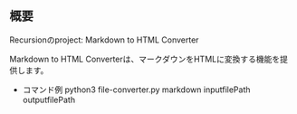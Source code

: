 ## 概要
Recursionのproject: Markdown to HTML Converter

Markdown to HTML Converterは、マークダウンをHTMLに変換する機能を提供します。

- コマンド例
python3 file-converter.py markdown inputfilePath outputfilePath
